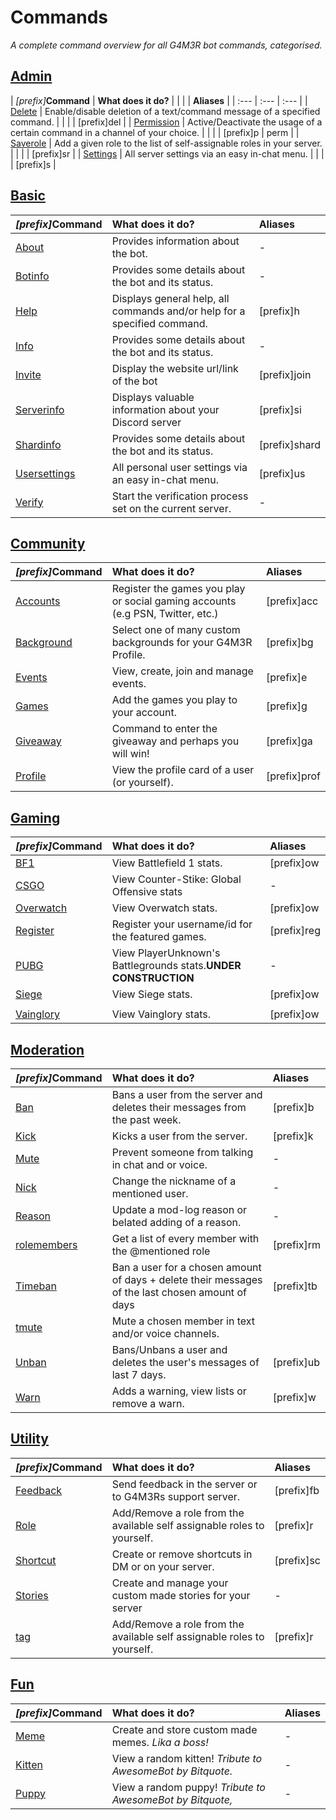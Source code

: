 # Commands

_A complete command overview for all G4M3R bot commands, categorised._

## [Admin](admin/)

| _\[prefix\]_**Command** | **What does it do?** |  |  |  | **Aliases** |
| :--- | :--- | :--- |
| [Delete](admin/delete.md) | Enable/disable deletion of a text/command message of a specified command. |  |  |  | \[prefix\]del |
| [Permission](admin/permission.md) | Active/Deactivate the usage of a certain command in a channel of your choice. |  |  |  | \[prefix\]p \| perm |
| [Saverole](admin/saverole.md) | Add a given role to the  list of self-assignable roles in your server. |  |  |  | \[prefix\]sr |
| [Settings](admin/settings/) | All server settings via an easy in-chat menu. |  |  |  | \[prefix\]s |

## [Basic](basic/)

| _\[prefix\]_**Command** | **What does it do?** | **Aliases** |
| :--- | :--- | :--- |
| [About](basic/about.md) | Provides information about the bot. | - |
| [Botinfo](basic/botinfo.md) | Provides some details about the bot   and its status. | - |
| [Help](basic/help.md) | Displays general help, all commands   and/or help for a specified command. | \[prefix\]h |
| [Info](basic/info.md) | Provides some details about the bot   and its status. | - |
| [Invite](basic/invite.md) | Display the website url/link of the bot | \[prefix\]join |
| [Serverinfo](basic/serverinfo.md) | Displays valuable information about    your Discord server | \[prefix\]si |
| [Shardinfo](basic/shardinfo.md) | Provides some details about the bot and its status. | \[prefix\]shard |
| [Usersettings](basic/usersettings.md) | All personal user settings via an easy  in-chat menu. | \[prefix\]us |
| [Verify](community/verify.md) | Start the verification process set on the current server. | - |

## [Community](community/)

| _\[prefix\]_**Command** | **What does it do?** | **Aliases** |
| :--- | :--- | :--- |
| [Accounts](community/accounts.md) | Register the games you play or social gaming accounts \(e.g PSN, Twitter, etc.\) | \[prefix\]acc |
| [Background](community/background.md) | Select one of many custom backgrounds for your G4M3R Profile. | \[prefix\]bg |
| [Events](community/events.md) | View, create, join and manage events. | \[prefix\]e |
| [Games](community/games.md) | Add the games you play to your account. | \[prefix\]g |
| [Giveaway](community/giveaway.md) | Command to enter the giveaway and perhaps you will win! | \[prefix\]ga |
| [Profile](community/profile.md) | View the profile card of a user \(or yourself\). | \[prefix\]prof |

## [Gaming](gaming/)

| _\[prefix\]_**Command** | **What does it do?** | **Aliases** |
| :--- | :--- | :--- |
| [BF1](https://github.com/pedall/g4m3r-wiki/tree/e02c9f1e99118cbc5606efe0a929aec2ad537940/commands/gaming/bf1.md) | View Battlefield 1 stats. | \[prefix\]ow |
| [CSGO](https://github.com/pedall/g4m3r-wiki/tree/e02c9f1e99118cbc5606efe0a929aec2ad537940/commands/gaming/cs:go.md) | View Counter-Stike: Global Offensive  stats | - |
| [Overwatch](gaming/overwatch.md) | View Overwatch stats. | \[prefix\]ow |
| [Register](gaming/stats.md) | Register your username/id for the featured games. | \[prefix\]reg |
| [PUBG](gaming/pubg.md) | View PlayerUnknown's Battlegrounds  stats.**UNDER CONSTRUCTION** | - |
| [Siege](https://github.com/pedall/g4m3r-wiki/tree/e02c9f1e99118cbc5606efe0a929aec2ad537940/commands/gaming/siege.md) | View Siege stats. | \[prefix\]ow |
|  |  |  |
| [Vainglory](https://github.com/pedall/g4m3r-wiki/tree/e02c9f1e99118cbc5606efe0a929aec2ad537940/commands/gaming/vainglory.md) | View Vainglory stats. | \[prefix\]ow |

## [Moderation](moderation/)

| _\[prefix\]_**Command** | **What does it do?** | **Aliases** |
| :--- | :--- | :--- |
| [Ban](moderation/ban.md) | Bans a user from the server and deletes their messages from the past week. | \[prefix\]b |
| [Kick](moderation/kick.md) | Kicks a user from the server. | \[prefix\]k |
| [Mute](moderation/mute.md) | Prevent someone from talking in chat and or voice. | - |
| [Nick](moderation/nick.md) | Change the nickname of a mentioned user. | - |
| [Reason](moderation/reason.md) | Update a mod-log reason or belated adding of a reason. | - |
| [rolemembers](moderation/rolemembers.md) | Get a list of every member  with the @mentioned role | \[prefix\]rm |
| [Timeban](moderation/timeban.md) | Ban a user for a chosen amount of days + delete their messages of the last  chosen amount of days | \[prefix\]tb |
| [tmute](moderation/tmute.md) | Mute a chosen member in text and/or voice channels. |  |
| [Unban](https://github.com/pedall/g4m3r-wiki/tree/e02c9f1e99118cbc5606efe0a929aec2ad537940/commands/moderation/unban.md) | Bans/Unbans a user and deletes the user's messages of last 7 days. | \[prefix\]ub |
| [Warn](moderation/warn.md) | Adds a warning, view lists or remove a warn. | \[prefix\]w |

## [Utility](utility/)

| _\[prefix\]_**Command** | **What does it do?** | **Aliases** |
| :--- | :--- | :--- |
| [Feedback](utility/feedback.md) | Send feedback in the server or to G4M3Rs support server.  | \[prefix\]fb |
| [Role](utility/role.md) | Add/Remove a role from the available self assignable roles to yourself. | \[prefix\]r |
| [Shortcut](utility/shortcut.md) | Create or remove shortcuts in DM or on your server. | \[prefix\]sc |
| [Stories](utility/stories-2.md) | Create and manage your custom made stories for your server | - |
| [tag](utility/tag.md) | Add/Remove a role from the available self assignable roles to yourself. | \[prefix\]r |

## [Fun](fun/)

| _\[prefix\]_**Command** | **What does it do?** | **Aliases** |
| :--- | :--- | :--- |
| [Meme](fun/meme.md) | Create and store custom made memes. _Lika a boss!_ | - |
| [Kitten](fun/kitten.md) | View a random kitten! _Tribute to AwesomeBot by Bitquote._ | - |
| [Puppy](fun/puppy.md) | View a random puppy! _Tribute to AwesomeBot by Bitquote,_ | - |



